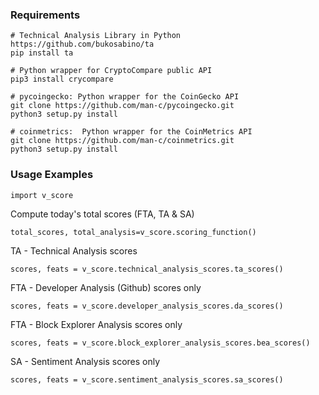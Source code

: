 ### Requirements

```
# Technical Analysis Library in Python https://github.com/bukosabino/ta
pip install ta

# Python wrapper for CryptoCompare public API
pip3 install crycompare

# pycoingecko: Python wrapper for the CoinGecko API
git clone https://github.com/man-c/pycoingecko.git
python3 setup.py install

# coinmetrics:  Python wrapper for the CoinMetrics API
git clone https://github.com/man-c/coinmetrics.git
python3 setup.py install
```

### Usage Examples
```
import v_score
```

Compute today's total scores (FTA, TA & SA)
```
total_scores, total_analysis=v_score.scoring_function()
```

TA - Technical Analysis scores
```
scores, feats = v_score.technical_analysis_scores.ta_scores()
```

FTA - Developer Analysis (Github) scores only
```
scores, feats = v_score.developer_analysis_scores.da_scores()

```
FTA - Block Explorer Analysis scores only
```
scores, feats = v_score.block_explorer_analysis_scores.bea_scores()
```

SA - Sentiment Analysis scores only
```
scores, feats = v_score.sentiment_analysis_scores.sa_scores()
```
